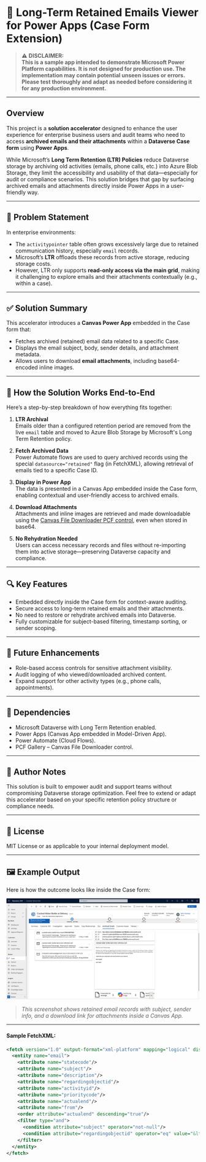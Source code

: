 # 📂 Long-Term Retained Emails Viewer for Power Apps (Case Form Extension)
> ⚠️ **DISCLAIMER:**  
> **This is a sample app intended to demonstrate Microsoft Power Platform capabilities. It is not designed for production use. The implementation may contain potential unseen issues or errors. Please test thoroughly and adapt as needed before considering it for any production environment.**

---
## Overview

This project is a **solution accelerator** designed to enhance the user experience for enterprise business users and audit teams who need to access **archived emails and their attachments** within a **Dataverse Case form** using **Power Apps**.

While Microsoft’s **Long Term Retention (LTR) Policies** reduce Dataverse storage by archiving old activities (emails, phone calls, etc.) into Azure Blob Storage, they limit the accessibility and usability of that data—especially for audit or compliance scenarios. This solution bridges that gap by surfacing archived emails and attachments directly inside Power Apps in a user-friendly way.

---

## 🎯 Problem Statement

In enterprise environments:

- The `activitypointer` table often grows excessively large due to retained communication history, especially `email` records.
- Microsoft’s **LTR** offloads these records from active storage, reducing storage costs.
- However, LTR only supports **read-only access via the main grid**, making it challenging to explore emails and their attachments contextually (e.g., within a case).

---

## ✅ Solution Summary

This accelerator introduces a **Canvas Power App** embedded in the Case form that:

- Fetches archived (retained) email data related to a specific Case.
- Displays the email subject, body, sender details, and attachment metadata.
- Allows users to download **email attachments**, including base64-encoded inline images.

---

## 📌 How the Solution Works End-to-End

Here’s a step-by-step breakdown of how everything fits together:

1. **LTR Archival**  
   Emails older than a configured retention period are removed from the live `email` table and moved to Azure Blob Storage by Microsoft's Long Term Retention policy.

2. **Fetch Archived Data**  
   Power Automate flows are used to query archived records using the special `datasource="retained"` flag (in FetchXML), allowing retrieval of emails tied to a specific Case ID.

3. **Display in Power App**  
   The data is presented in a Canvas App embedded inside the Case form, enabling contextual and user-friendly access to archived emails.

4. **Download Attachments**  
   Attachments and inline images are retrieved and made downloadable using the [Canvas File Downloader PCF control](https://pcf.gallery/canvas-file-downloader/), even when stored in base64.

5. **No Rehydration Needed**  
   Users can access necessary records and files without re-importing them into active storage—preserving Dataverse capacity and compliance.

---

## 🔍 Key Features

- Embedded directly inside the Case form for context-aware auditing.
- Secure access to long-term retained emails and their attachments.
- No need to restore or rehydrate archived emails into Dataverse.
- Fully customizable for subject-based filtering, timestamp sorting, or sender scoping.

---

## 🚀 Future Enhancements

- Role-based access controls for sensitive attachment visibility.
- Audit logging of who viewed/downloaded archived content.
- Expand support for other activity types (e.g., phone calls, appointments).

---

## 📁 Dependencies

- Microsoft Dataverse with Long Term Retention enabled.
- Power Apps (Canvas App embedded in Model-Driven App).
- Power Automate (Cloud Flows).
- PCF Gallery – Canvas File Downloader control.

---

## 🧠 Author Notes

This solution is built to empower audit and support teams without compromising Dataverse storage optimization. Feel free to extend or adapt this accelerator based on your specific retention policy structure or compliance needs.

---

## 📝 License

MIT License or as applicable to your internal deployment model.

---

## 🖼️ Example Output

Here is how the outcome looks like inside the Case form:

![ViewLongTermRetainedData](images/LTR_Email_Viewer.png)

> _This screenshot shows retained email records with subject, sender info, and a download link for attachments inside a Canvas App._

---


#### Sample FetchXML:

```xml
<fetch version="1.0" output-format="xml-platform" mapping="logical" distinct="true" no-lock="false" datasource="retained">
  <entity name="email">
    <attribute name="statecode"/>
    <attribute name="subject"/>
    <attribute name="description"/>
    <attribute name="regardingobjectid"/>
    <attribute name="activityid"/>
    <attribute name="prioritycode"/>
    <attribute name="actualend"/>
    <attribute name="from"/>
    <order attribute="actualend" descending="true"/>
    <filter type="and">
      <condition attribute="subject" operator="not-null"/>
      <condition attribute="regardingobjectid" operator="eq" value="&lt;YOUR CASEID&gt;" uitype="incident"/>
    </filter>
  </entity>
</fetch>

